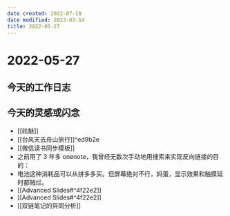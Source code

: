 ```yaml
---
date created: 2022-07-18
date modified: 2023-03-14
title: 2022-05-27
---
```


# 2022-05-27

## 今天的工作日志

## 今天的灵感或闪念

- [[祛魅]]
- [[台风天去舟山旅行]]^ed9b2e
- [[微信读书同步模板]]
- 之前用了 3 年多 onenote，我曾经无数次手动地用搜索来实现反向链接的目的：
- 电池这种消耗品可以从拼多多买。但屏幕绝对不行，妈蛋，显示效果和触摸延时都贼烂。
- [[Advanced Slides#^4f22e2]]
- [[Advanced Slides#^4f22e2]]
- [[双链笔记的异同分析]]
